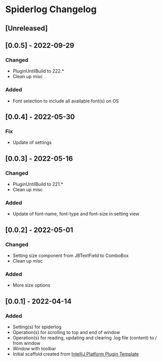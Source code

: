 <!-- Keep a Changelog guide -> https://keepachangelog.com -->

# Spiderlog Changelog

## [Unreleased]

## [0.0.5] - 2022-09-29
### Changed
- PluginUntilBuild to 222.*
- Clean up misc

### Added 
- Font selection to include all available font(s) on OS

## [0.0.4] - 2022-05-30
### Fix 
- Update of settings

## [0.0.3] - 2022-05-16
### Changed
- PluginUntilBuild to 221.*
- Clean up misc

### Added
- Update of font-name, font-type and font-size in setting view  

## [0.0.2] - 2022-05-01
### Changed
- Setting size component from JBTextField to ComboBox
- Clean up misc

### Added
- More size options

## [0.0.1] - 2022-04-14
### Added
- Setting(s) for spiderlog
- Operation(s) for scrolling to top and end of window
- Operation(s) for reading, updating and clearing .log file (content) to / from window  
- Window with toolbar 
- Initial scaffold created from [IntelliJ Platform Plugin Template](https://github.com/JetBrains/intellij-platform-plugin-template)
